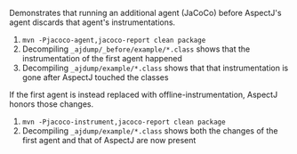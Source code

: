 Demonstrates that running an additional agent (JaCoCo) before AspectJ's agent discards that agent's instrumentations.

 1. `mvn -Pjacoco-agent,jacoco-report clean package`
 2. Decompiling `_ajdump/_before/example/*.class` shows that the instrumentation of the first agent happened
 3. Decompiling `_ajdump/example/*.class` shows that that instrumentation is gone after AspectJ touched the classes

If the first agent is instead replaced with offline-instrumentation, AspectJ honors those changes.

 1. `mvn -Pjacoco-instrument,jacoco-report clean package`
 2. Decompiling `_ajdump/example/*.class` shows both the changes of the first agent and that of AspectJ are now present
